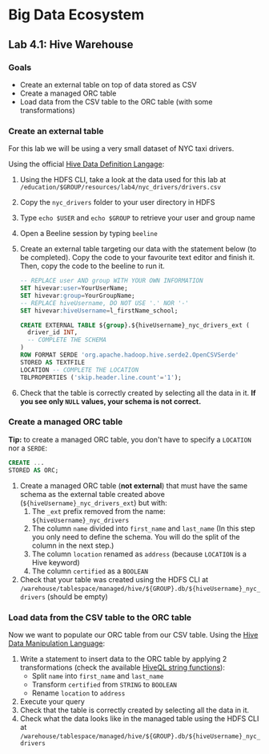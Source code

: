 # Big Data Ecosystem

## Lab 4.1: Hive Warehouse

### Goals

- Create an external table on top of data stored as CSV
- Create a managed ORC table
- Load data from the CSV table to the ORC table (with some transformations)

### Create an external table

For this lab we will be using a very small dataset of NYC taxi drivers.

Using the official [Hive Data Definition Langage](https://cwiki.apache.org/confluence/display/Hive/LanguageManual+DDL):

1. Using the HDFS CLI, take a look at the data used for this lab at `/education/$GROUP/resources/lab4/nyc_drivers/drivers.csv`

2. Copy the `nyc_drivers` folder to your user directory in HDFS

3. Type `echo $USER` and `echo $GROUP` to retrieve your user and group name

4. Open a Beeline session by typing `beeline`

5. Create an external table targeting our data with the statement below (to be completed). Copy the code to your favourite text editor and finish it. Then, copy the code to the beeline to run it.

   ```sql
   -- REPLACE user AND group WITH YOUR OWN INFORMATION
   SET hivevar:user=YourUserName;
   SET hivevar:group=YourGroupName;
   -- REPLACE hiveUsername, DO NOT USE '.' NOR '-'
   SET hivevar:hiveUsername=l_firstName_school;

   CREATE EXTERNAL TABLE ${group}.${hiveUsername}_nyc_drivers_ext (
     driver_id INT,
     -- COMPLETE THE SCHEMA
   )
   ROW FORMAT SERDE 'org.apache.hadoop.hive.serde2.OpenCSVSerde'
   STORED AS TEXTFILE
   LOCATION -- COMPLETE THE LOCATION
   TBLPROPERTIES ('skip.header.line.count'='1');
   ```

6. Check that the table is correctly created by selecting all the data in it. **If you see only `NULL` values, your schema is not correct.**

### Create a managed ORC table

**Tip:** to create a managed ORC table, you don't have to specify a `LOCATION` nor a `SERDE`:

```sql
CREATE ...
STORED AS ORC;
```

1. Create a managed ORC table (**not external**) that must have the same schema as the external table created above (`${hiveUsername}_nyc_drivers_ext`) but with:
   1. The `_ext` prefix removed from the name: `${hiveUsername}_nyc_drivers`
   2. The column `name` divided into `first_name` and `last_name` (In this step you only need to define the schema. You will do the split of the column in the next step.)
   3. The column `location` renamed as `address` (because `LOCATION` is a Hive keyword)
   4. The column `certified` as a `BOOLEAN`
2. Check that your table was created using the HDFS CLI at `/warehouse/tablespace/managed/hive/${GROUP}.db/${hiveUsername}_nyc_drivers` (should be empty)

### Load data from the CSV table to the ORC table

Now we want to populate our ORC table from our CSV table. Using the [Hive Data Manipulation Language](https://cwiki.apache.org/confluence/display/Hive/LanguageManual+DML):

1. Write a statement to insert data to the ORC table by applying 2 transformations (check the available [HiveQL string functions](https://cwiki.apache.org/confluence/display/Hive/LanguageManual+UDF#LanguageManualUDF-StringFunctions)):
   - Split `name` into `first_name` and `last_name`
   - Transform `certified` from `STRING` to `BOOLEAN`
   - Rename `location` to `address`
2. Execute your query
3. Check that the table is correctly created by selecting all the data in it.
4. Check what the data looks like in the managed table using the HDFS CLI at `/warehouse/tablespace/managed/hive/${GROUP}.db/${hiveUsername}_nyc_drivers`